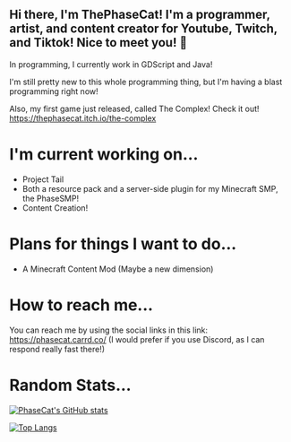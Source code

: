 ## Hi there, I'm ThePhaseCat! I'm a programmer, artist, and content creator for Youtube, Twitch, and Tiktok! Nice to meet you! 👋

In programming, I currently work in GDScript and Java!

I'm still pretty new to this whole programming thing, but I'm having a blast programming right now!

Also, my first game just released, called The Complex! Check it out!
https://thephasecat.itch.io/the-complex

# I'm current working on...
- Project Tail
- Both a resource pack and a server-side plugin for my Minecraft SMP, the PhaseSMP!
- Content Creation!

# Plans for things I want to do...
- A Minecraft Content Mod (Maybe a new dimension)

# How to reach me...
You can reach me by using the social links in this link: https://phasecat.carrd.co/
(I would prefer if you use Discord, as I can respond really fast there!)

# Random Stats...

[![PhaseCat's GitHub stats](https://github-readme-stats.vercel.app/api?username=thephasecat&show_icons=true&theme=tokyonight)](https://github.com/anuraghazra/github-readme-stats)

[![Top Langs](https://github-readme-stats.vercel.app/api/top-langs/?username=thephasecat&layout=compact&theme=tokyonight)](https://github.com/anuraghazra/github-readme-stats)
